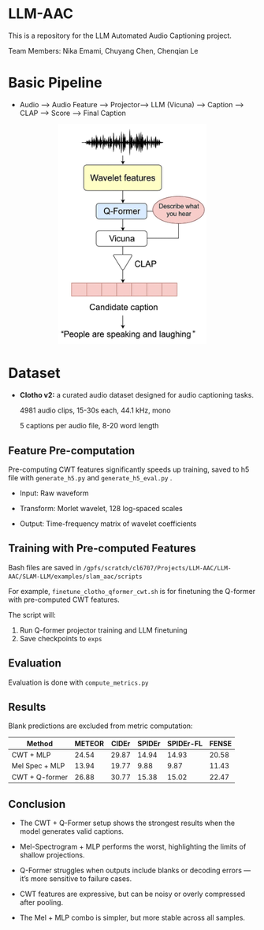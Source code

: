 # LLM-AAC

This is a repository for the LLM Automated Audio Captioning project.

Team Members: Nika Emami, Chuyang Chen, Chenqian Le

# Basic Pipeline

- Audio --> Audio Feature --> Projector--> LLM (Vicuna) --> Caption --> CLAP --> Score --> Final Caption
<p align="center">
  <img src="1.png" width="300"/>
</p>

# Dataset
- **Clotho v2:** a curated audio dataset designed for audio captioning tasks.
  
  4981 audio clips, 15-30s each, 44.1 kHz, mono
  
  5 captions per audio file, 8-20 word length

## Feature Pre-computation
Pre-computing CWT features significantly speeds up training, saved to h5 file with `generate_h5.py` and `generate_h5_eval.py` .

- Input: Raw waveform

- Transform: Morlet wavelet, 128 log-spaced scales

- Output: Time-frequency matrix of wavelet coefficients

## Training with Pre-computed Features
Bash files are saved in `/gpfs/scratch/cl6707/Projects/LLM-AAC/LLM-AAC/SLAM-LLM/examples/slam_aac/scripts`

For example, `finetune_clotho_qformer_cwt.sh` is for finetuning the Q-former with pre-computed CWT features.

The script will:
1. Run Q-former projector training and LLM finetuning
2. Save checkpoints to `exps`

## Evaluation

Evaluation is done with `compute_metrics.py`

## Results
Blank predictions are excluded from metric computation:

| Method | METEOR | CIDEr | SPIDEr | SPIDEr-FL | FENSE |
|--------|---------|--------|---------|------------|--------|
| CWT + MLP | 24.54 | 29.87 | 14.94 | 14.93 | 20.58 |
| Mel Spec + MLP | 13.94 | 19.77 | 9.88 | 9.87 | 11.43 |
| CWT + Q-former | 26.88 | 30.77 | 15.38 | 15.02 | 22.47 |


## Conclusion

- The CWT + Q-Former setup shows the strongest results when the model generates valid captions.

- Mel-Spectrogram + MLP performs the worst, highlighting the limits of shallow projections.

- Q-Former struggles when outputs include blanks or decoding errors — it’s more sensitive to failure cases.

- CWT features are expressive, but can be noisy or overly compressed after pooling.

- The Mel + MLP combo is simpler, but more stable across all samples.

